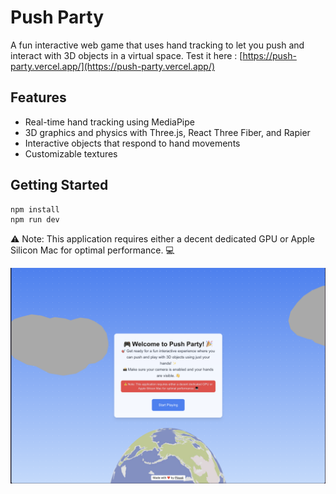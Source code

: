 # Push Party

A fun interactive web game that uses hand tracking to let you push and interact with 3D objects in a virtual space.
Test it here : [https://push-party.vercel.app/](https://push-party.vercel.app/)

## Features

- Real-time hand tracking using MediaPipe
- 3D graphics and physics with Three.js, React Three Fiber, and Rapier
- Interactive objects that respond to hand movements
- Customizable textures

## Getting Started

```bash
npm install
npm run dev
```

⚠️ Note: This application requires either a decent dedicated GPU or
Apple Silicon Mac for optimal performance. 💻

![screenshot](./screen.png)
